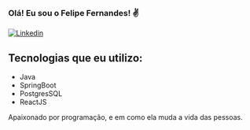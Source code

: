 ### Olá! Eu sou o Felipe Fernandes! ✌️

[![Linkedin](https://img.shields.io/badge/LinkedIn-0077B5?style=for-the-badge&logo=linkedin&logoColor=white)](https://www.linkedin.com/in/felipe-fernandes-ab7a3622a/)
## Tecnologias que eu utilizo:
<ul>
  <li>Java</li>
  <li>SpringBoot</li>
  <li>PostgresSQL</li>
  <li>ReactJS</li>
</ul>

Apaixonado por programação, e em como ela muda a vida das pessoas.
